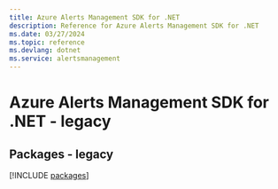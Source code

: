 ```yaml
---
title: Azure Alerts Management SDK for .NET
description: Reference for Azure Alerts Management SDK for .NET
ms.date: 03/27/2024
ms.topic: reference
ms.devlang: dotnet
ms.service: alertsmanagement
---
```

# Azure Alerts Management SDK for .NET - legacy
## Packages - legacy
[!INCLUDE [packages](alerts-management-index.md)]